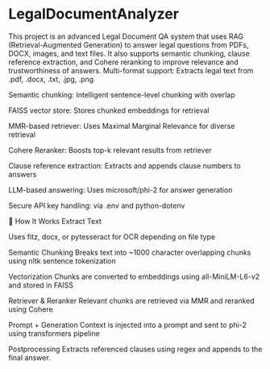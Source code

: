 # LegalDocumentAnalyzer
This project is an advanced Legal Document QA system that uses RAG (Retrieval-Augmented Generation) to answer legal questions from PDFs, DOCX, images, and text files. It also supports semantic chunking, clause reference extraction, and Cohere reranking to improve relevance and trustworthiness of answers.
Multi-format support: Extracts legal text from .pdf, .docx, .txt, .jpg, .png

Semantic chunking: Intelligent sentence-level chunking with overlap

FAISS vector store: Stores chunked embeddings for retrieval

MMR-based retriever: Uses Maximal Marginal Relevance for diverse retrieval

Cohere Reranker: Boosts top-k relevant results from retriever

Clause reference extraction: Extracts and appends clause numbers to answers

LLM-based answering: Uses microsoft/phi-2 for answer generation

Secure API key handling: via .env and python-dotenv


🚀 How It Works
Extract Text

Uses fitz, docx, or pytesseract for OCR depending on file type

Semantic Chunking
Breaks text into ~1000 character overlapping chunks using nltk sentence tokenization

Vectorization
Chunks are converted to embeddings using all-MiniLM-L6-v2 and stored in FAISS

Retriever & Reranker
Relevant chunks are retrieved via MMR and reranked using Cohere

Prompt + Generation
Context is injected into a prompt and sent to phi-2 using transformers pipeline

Postprocessing
Extracts referenced clauses using regex and appends to the final answer.
